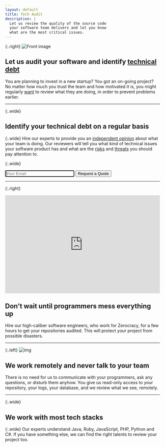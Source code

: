 ```yaml
---
layout: default
title: Tech Audit
description: |
  Let us review the quality of the source code
  your software team delivers and let you know
  what are the most critical issues.
---
```


{:.right}
![Front image](https://www.yegor256.com/images/2014/11/rate-open-source-contribution.png "Front Image")

## Let us audit your software and identify <ins>technical debt</ins>

You are planning to invest in a new startup?
You got an on-going project?
No matter how much you trust the team and how motivated it is,
you might regularly [want](https://www.yegor256.com/2014/12/18/independent-technical-reviews.html)
to review what they are doing,
in order to prevent problems earlier.

<hr/>

{:.wide}
## Identify your technical debt on a regular basis

{:.wide}
Hire our experts to provide you
an <ins>independent opinion</ins> about what your team is doing.
Our reviewers will tell you what kind of technical issues
your software product has and what are the <ins>risks</ins> and <ins>threats</ins>
you should pay attention to.

{:.wide}
<form method="POST" action="https://www.mailanes.com/subscribe?list=58">
  <input type="hidden" name="source" value="audit.zerocracy.com"/>
  <input type="hidden" name="referrer" id="referrer" value=""/>
  <input type="hidden" name="utm_source" id="utm_source" value=""/>
  <input type="hidden" name="utm_medium" id="utm_medium" value=""/>
  <input type="hidden" name="utm_campaign" id="utm_campaign" value=""/>
  <input type="hidden" name="redirect" value="http://audit.zerocracy.com/sent.html"/>
  <input name='email' placeholder='Your Email' type='text' size="25" maxlength="150" autofocus="true"/>
  <button type='submit'>Request a Quote</button>
</form>

<hr/>

{:.right}
<iframe class='video' allow='accelerometer; autoplay; encrypted-media; gyroscope; picture-in-picture'
allowfullscreen frameborder='0' src='https://www.youtube.com/embed/TxYi7J0vKC8' width='100%' height='320px'></iframe>

## Don't wait until programmers mess everything up

Hire our high-caliber software engineers, who work for Zerocracy,
for a few hours to get your repositories audited.
This will protect your project from possible disasters.

<hr/>

{:.left}
![img](https://www.yegor256.com/images/andreea/podcast.svg "img")

## We work remotely and never talk to your team

There is no need for us to communicate with your
programmers, ask any questions, or disturb them anyhow.
You give us read-only access to your repository, your
logs, your database, and we review what we see, remotely.

<hr/>

{:.wide}
## We work with most tech stacks

{:.wide}
Our experts understand Java, Ruby, JavaScript, PHP, Python and C#.
If you have something else, we can find the right talents
to review your project too.
